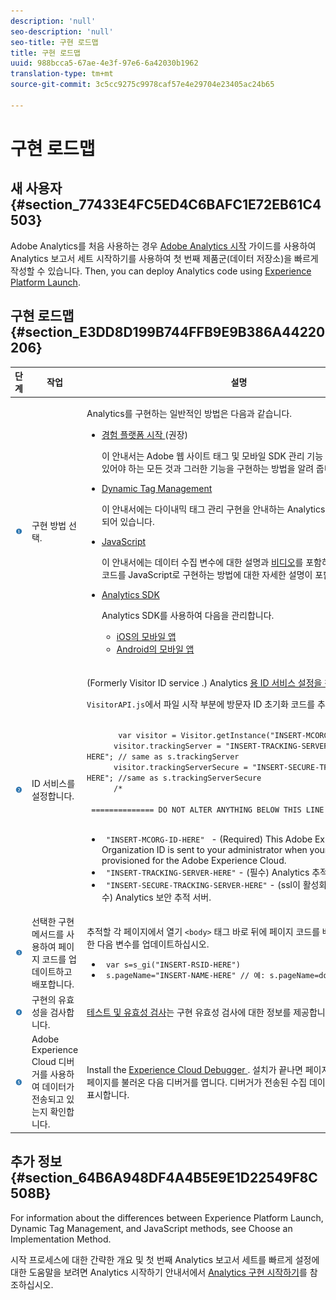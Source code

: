 ```yaml
---
description: 'null'
seo-description: 'null'
seo-title: 구현 로드맵
title: 구현 로드맵
uuid: 988bcca5-67ae-4e3f-97e6-6a42030b1962
translation-type: tm+mt
source-git-commit: 3c5cc9275c9978caf57e4e29704e23405ac24b65

---
```



# 구현 로드맵

## 새 사용자 {#section_77433E4FC5ED4C6BAFC1E72EB61C4503}

Adobe Analytics를 처음 사용하는 경우 [Adobe Analytics 시작](https://marketing.adobe.com/resources/help/en_US/analytics/getting-started/) 가이드를 사용하여 Analytics 보고서 세트 시작하기를 사용하여 첫 번째 제품군(데이터 저장소)을 빠르게 작성할 수 있습니다. Then, you can deploy Analytics code using [Experience Platform Launch](https://docs.adobelaunch.com/).

## 구현 로드맵 {#section_E3DD8D199B744FFB9E9B386A44220206}

<table id="table_1683413EA0E34DBC9291832647B68E96"> 
 <thead> 
  <tr> 
   <th colname="col01" class="entry"> 단계 </th> 
   <th colname="col1" class="entry"> 작업 </th> 
   <th colname="col2" class="entry"> 설명 </th> 
  </tr> 
 </thead>
 <tbody> 
  <tr> 
   <td colname="col01"> <img  src="assets/step1_icon.png" id="image_21F30BBFC0A249F8B0E1A50EBBEED77D" /> </td> 
   <td colname="col1"> 구현 방법 선택. </td> 
   <td colname="col2"> <p>Analytics를 구현하는 일반적인 방법은 다음과 같습니다. </p> <p> 
     <ul id="ul_A7475867861540EFBD77AEE8C6DAD418"> 
      <li id="li_035E2619670F4D04A7F708625A9C01EF"> <a href="https://docs.adobelaunch.com/" format="https" scope="external"> 경험 플랫폼 시작 </a> (권장) <p>이 안내서는 Adobe 웹 사이트 태그 및 모바일 SDK 관리 기능 사용에 대해 알고 있어야 하는 모든 것과 그러한 기능을 구현하는 방법을 알려 줍니다. </p> </li> 
      <li id="li_996FA2F5B0E149399CED391AB5235D8A"> <a href="../../implement/c-implement-with-dtm/dtm-implementation-overview.md" format="dita" scope="local"> Dynamic Tag Management </a> <p>이 안내서에는 다이내믹 태그 관리 구현을 안내하는 Analytics 관련 정보가 포함되어 있습니다. </p> </li> 
      <li id="li_18E6AD6D864246D0BA26DAA1D91DD811"> <a href="../../implement/js-implementation/javascript-implementation-overview.md" format="dita" scope="local"> JavaScript </a> <p>이 안내서에는 데이터 수집 변수에 대한 설명과 <a href="https://marketing.adobe.com/resources/help/en_US/sc/appmeasurement/video/video_js.html" format="https" scope="external">비디오</a>를 포함하여 데이터 수집 코드를 JavaScript로 구현하는 방법에 대한 자세한 설명이 포함되어 있습니다 . </p> </li> 
      <li id="li_85EC7A0AC5E04EE6981ED72A88C5D1FD"> <a href="https://marketing.adobe.com/resources/help/en_US/reference/developer.html" format="html" scope="external"> Analytics SDK </a> <p>Analytics SDK를 사용하여 다음을 관리합니다. </p> <p> 
        <ul id="ul_F67F2E1964724800A84445A36DFB8E86"> 
         <li id="li_9C43F051EB5B4EA7A4C14EC1513DB824"> <a href="https://marketing.adobe.com/resources/help/en_US/mobile/ios/analytics_main.html" format="html" scope="external"> iOS의 모바일 앱 </a> </li> 
         <li id="li_4354E44EB8B3494A88578C1621EF5BAC"> <a href="https://marketing.adobe.com/resources/help/en_US/mobile/android/analytics_main.html" format="html" scope="external"> Android의 모바일 앱 </a> </li> 
        </ul> </p> </li> 
     </ul> </p> </td> 
  </tr> 
  <tr> 
   <td colname="col01"> <img  src="assets/step2_icon.png" id="image_02CFDC007BF1486AA312698EBFFA79F7" /> </td> 
   <td colname="col1"> ID 서비스를 설정합니다. </td> 
   <td colname="col2"> <p>(Formerly <span class="term"> Visitor ID service </span>.) Analytics <a href="https://marketing.adobe.com/resources/help/en_US/mcvid/mcvid-setup-analytics.html" format="https" scope="external"> 용 ID 서비스 설정을 참조하십시오 </a>. </p> 
    <draft-comment> 
     <p><code>VisitorAPI.js</code>에서 파일 시작 부분에 방문자 ID 초기화 코드를 추가합니다. </p> 
     <code class="syntax javascript">
       var visitor = Visitor.getInstance("INSERT-MCORG-ID-HERE"); 
      visitor.trackingServer = "INSERT-TRACKING-SERVER-HERE"; // same as s.trackingServer 
      visitor.trackingServerSecure = "INSERT-SECURE-TRACKING-SERVER-HERE"; //same as s.trackingServerSecure 
      /* 
       ============== DO NOT ALTER ANYTHING BELOW THIS LINE ! ============
     </code> 
     <ul id="ul_769BA118CC244308A805079C2CBECC12"> 
      <li id="li_D366EBDE24CB433EA523DB228CB2FAF1"> <code> "INSERT-MCORG-ID-HERE" </code> - (Required) This Adobe Experience Cloud Organization ID is sent to your administrator when your company is provisioned for the Adobe Experience Cloud. </li> 
      <li id="li_4F9704A6A6EA4334A3758F99B8D67C9D"> <code> "INSERT-TRACKING-SERVER-HERE"</code> - (필수) Analytics 추적 서버. </li> 
      <li id="li_C578420458D649228E54D9809AF62627"> <code> "INSERT-SECURE-TRACKING-SERVER-HERE"</code> - (ssl이 활성화되어 있을 경우 필수) Analytics 보안 추적 서버. </li> 
     </ul> 
    </draft-comment> </td> 
  </tr> 
  <tr> 
   <td colname="col01"> <img  src="assets/step3_icon.png" id="image_76B61DEABE3849CCB39135FDD7399EAA" /> </td> 
   <td colname="col1"> 선택한 구현 메서드를 사용하여 페이지 코드를 업데이트하고 배포합니다. </td> 
   <td colname="col2"> <p>추적할 각 페이지에서 열기 <code>&lt;body&gt;</code> 태그 바로 뒤에 페이지 코드를 배치합니다. 최소한 다음 변수를 업데이트하십시오. </p> 
    <ul id="ul_29200A6E8DA14386BDA242AD8B270FEB"> 
     <li id="li_FB24D2CB9241401A83BD13EE342A7810"> <code> var s=s_gi("INSERT-RSID-HERE") </code> </li> 
     <li id="li_463A35BA06CC4618B4AF17CD7E83AED5"> <code> s.pageName="INSERT-NAME-HERE" // 예: s.pageName=document.title </code> </li> 
    </ul> </td> 
  </tr> 
  <tr> 
   <td colname="col01"> <img  src="assets/step4_icon.png" id="image_B255E5EAE7BB43FC946D0E9DFCA83003" /> </td> 
   <td colname="col1"> 구현의 유효성을 검사합니다. </td> 
   <td colname="col2"> <p> <a href="../../implement/impl-testing/impl-validation/impl-validation.md" format="dita" scope="local"> 테스트 및 유효성 검사</a>는 구현 유효성 검사에 대한 정보를 제공합니다. </p> </td> 
  </tr> 
  <tr> 
   <td colname="col01"> <img  src="assets/step5_icon.png" id="image_844E896941E2489A943BE10AD710ED36" /> </td> 
   <td colname="col1"> Adobe Experience Cloud 디버거를 사용하여 데이터가 전송되고 있는지 확인합니다. </td> 
   <td colname="col2"> <p>Install the <a href="../../implement/impl-testing/debugger.md#topic_E05CEAF0682E483A9AB147D774CF2188" format="dita" scope="local"> Experience Cloud Debugger </a>. 설치가 끝나면 페이지 코드를 배포한 페이지를 불러온 다음 디버거를 엽니다. 디버거가 전송된 수집 데이터에 대한 정보를 표시합니다. </p> </td> 
  </tr> 
 </tbody> 
</table>

## 추가 정보 {#section_64B6A948DF4A4B5E9E1D22549F8C508B}

For information about the differences between Experience Platform Launch, Dynamic Tag Management, and JavaScript methods, see Choose an Implementation Method.[](../../implement/c-implementation-methods/choose-implementation-method.md#concept_97CE27B16410422EB28B4B9CE3B9529B)

시작 프로세스에 대한 간략한 개요 및 첫 번째 Analytics 보고서 세트를 빠르게 설정에 대한 도움말을 보려면 Analytics 시작하기 안내서에서 [Analytics 구현 시작하기](https://marketing.adobe.com/resources/help/en_US/dtm/get_started.html)를 참조하십시오.
